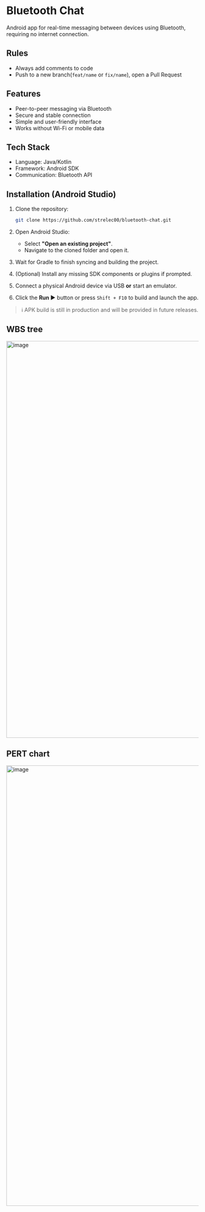 # Bluetooth Chat

Android app for real-time messaging between devices using Bluetooth, requiring no internet connection.

## Rules
- Always add comments to code
- Push to a new branch(`feat/name` or `fix/name`), open a Pull Request

## Features
- Peer-to-peer messaging via Bluetooth
- Secure and stable connection
- Simple and user-friendly interface
- Works without Wi-Fi or mobile data

## Tech Stack
- Language: Java/Kotlin
- Framework: Android SDK
- Communication: Bluetooth API

## Installation (Android Studio)
1. Clone the repository:
   ```bash
   git clone https://github.com/strelec00/bluetooth-chat.git

2. Open Android Studio:
   - Select **"Open an existing project"**.
   - Navigate to the cloned folder and open it.

3. Wait for Gradle to finish syncing and building the project.

4. (Optional) Install any missing SDK components or plugins if prompted.

5. Connect a physical Android device via USB **or** start an emulator.

6. Click the **Run ▶️** button or press `Shift + F10` to build and launch the app.

> ℹ️ APK build is still in production and will be provided in future releases.


## WBS tree
<img width="1038" alt="image" src="https://github.com/user-attachments/assets/f3bb9bd8-6f6e-4f0e-a3ec-fd90a7c50185" />

## PERT chart
<img width="1152" alt="image" src="https://github.com/user-attachments/assets/8cb26f42-40d5-4340-b849-27b63c981166" />
